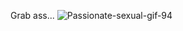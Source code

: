 Grab ass...
![Passionate-sexual-gif-94](https://github.com/user-attachments/assets/610a6652-173a-488f-8e29-c6f118dbe845)
